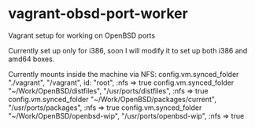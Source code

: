 vagrant-obsd-port-worker
========================

Vagrant setup for working on OpenBSD ports

Currently set up only for i386, soon I will modify it to set up both i386
and amd64 boxes.

Currently mounts inside the machine via NFS:
  config.vm.synced_folder "./vagrant", "/vagrant", id: "root", :nfs => true
  config.vm.synced_folder "~/Work/OpenBSD/distfiles", "/usr/ports/distfiles", :nfs => true
  config.vm.synced_folder "~/Work/OpenBSD/packages/current", "/usr/ports/packages", :nfs => true
  config.vm.synced_folder "~/Work/OpenBSD/openbsd-wip", "/usr/ports/openbsd-wip", :nfs => true


